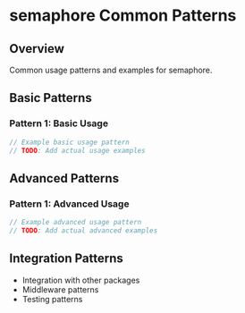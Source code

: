 # semaphore Common Patterns

## Overview

Common usage patterns and examples for semaphore.

## Basic Patterns

### Pattern 1: Basic Usage

```go
// Example basic usage pattern
// TODO: Add actual usage examples
```

## Advanced Patterns

### Pattern 1: Advanced Usage

```go
// Example advanced usage pattern  
// TODO: Add actual advanced examples
```

## Integration Patterns

- Integration with other packages
- Middleware patterns
- Testing patterns
